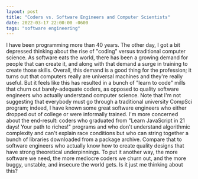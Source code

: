 ```yaml
---
layout: post
title: "Coders vs. Software Engineers and Computer Scientists"
date: 2022-03-17 22:00:00 -0600
tags: "software engineering"
---
```


I have been programming more than 40 years. The other day, I got a bit
depressed thinking about the rise of "coding" versus traditional
computer science. As software eats the world, there has been a growing
demand for people that can create it, and along with that demand a
surge in training to create those skills. Overall, this demand is a
good thing for the profession; it turns out that computers really are
universal machines and they're really useful. But it feels like this
has resulted in a bunch of "learn to code" mills that churn out
barely-adequate coders, as opposed to quality software engineers who
actually understand computer science. Note that I'm not suggesting
that everybody must go through a traditional university CompSci
program; indeed, I have known some great software engineers who either
dropped out of college or were informally trained. I'm more concerned
about the end-result: coders who graduated from "Learn JavaScript in
21 days! Your path to riches!" programs and who don't understand
algorithmic complexity and can't explain race conditions but who can
string together a bunch of libraries downloaded from a package
archive. Compare that to software engineers who actually know how to
create quality designs that have strong theoretical underpinnings. To
put it another way, the more software we need, the more mediocre
coders we churn out, and the more buggy, unstable, and insecure the
world gets. Is it just me thinking about this?
